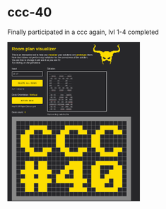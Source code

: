 # ccc-40
Finally participated in a ccc again, lvl 1-4 completed

<!-- ![easter egg in room plan visualizer](easter-egg.png) -->

<img src="easter-egg.png" alt="easter egg in room plan visualizer" width="300"/>
